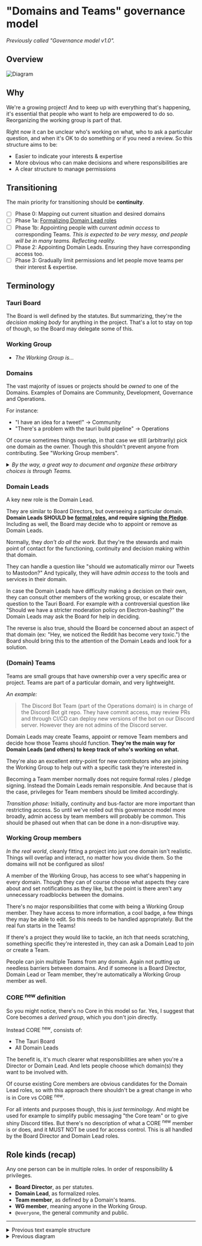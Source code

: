 # "Domains and Teams" governance model

_Previously called "Governance model v1.0"._

## Overview

<!-- ![Diagram](https://i.imgur.com/n1XWYxh.png) -->
<!-- ![Diagram](https://i.imgur.com/ZqWcRxn.png) -->
![Diagram](images/governance-diagram-detailed.svg)

<!-- https://www.figma.com/file/DVLmSm2wl93ZXYAMGDGZF8/Tauri-Governance?node-id=0-1&t=FvE2UiMG7uVDtL3a-0 -->

## Why

We're a growing project! And to keep up with everything that's happening, it's essential that people who want to help are empowered to do so. Reorganizing the working group is part of that.

Right now it can be unclear who's working on what, who to ask a particular question, and when it's OK to do something or if you need a review. So this structure aims to be:

- Easier to indicate your interests & expertise
- More obvious who can make decisions and where responsibilities are
- A clear structure to manage permissions

## Transitioning

The main priority for transitioning should be **continuity**.

- [ ] Phase 0: Mapping out current situation and desired domains
- [ ] Phase 1a: [Formalizing Domain Lead roles](/dyhez9LuQNyPpvcvmES8SA)
- [ ] Phase 1b: Appointing people with *current admin access* to corresponding Teams.
      *This is expected to be very messy, and people will be in many teams. Reflecting reality.*
- [ ] Phase 2: Appointing Domain Leads. Ensuring they have corresponding access too.
- [ ] Phase 3: Gradually limit permissions and let people move teams per their interest & expertise.

## Terminology

### Tauri Board

The Board is well defined by the statutes. But summarizing, they're the *decision making body* for anything in the project. That's a lot to stay on top of though, so the Board may delegate some of this.

### Working Group

- *The Working Group is...*

### Domains

The vast majority of issues or projects should be *owned* to one of the Domains. Examples of Domains are Community, Development, Governance and Operations.

For instance:
- "I have an idea for a tweet!" -> Community
- "There's a problem with the tauri build pipeline" -> Operations

Of course sometimes things overlap, in that case we still (arbitrarily) pick one domain as the owner. Though this shouldn't prevent anyone from contributing. See "Working Group members".

<details><summary><em>By the way, a great way to document and organize these arbitrary choices is through Teams.</em></summary>

(Uses concepts explained later. Come back later if it doesn't make sense.)

As an example, our Discord server as a whole could fit in several domains. Operations, Community, possibly even Governance.

Imagine a Team description like:
> Name: Discord team
> Domain: Operations
> 
> Handles everything related to our Discord server. Including the bots, moderation and how it's organized. Keep in mind Community is also affected, so please consult the Community Domain Leads as well on any big changes.

While it's totally arbitrary, it's unambiguous. The Discord Team manages it, they fall under the Operations domain, and the Operations Domain Leads are responsible. The Community domain is related, but not the domain that *owns* this aspect.

In practice, I would consider several more specific teams for Discord, but this illustrates how you could *assign* a complex topic to one domain through teams.

</details>

### Domain Leads

A key new role is the Domain Lead.

They are similar to Board Directors, but overseeing a particular domain.
**Domain Leads SHOULD be [formal roles](https://dracc.commonsconservancy.org/0035/#governance), and require signing [the Pledge](https://dracc.commonsconservancy.org/0016/)**.
Including as well, the Board may decide who to appoint or remove as Domain Leads.

Normally, they *don't do all the work*. But they're the stewards and main point of contact for the functioning, continuity and decision making within that domain.

They can handle a question like "should we automatically mirror our Tweets to Mastodon?"
And typically, they will have *admin access* to the tools and services in their domain.

In case the Domain Leads have difficulty making a decision on their own, they can consult other members of the working group, or escalate their question to the Tauri Board. For example with a controversial question like "Should we have a stricter moderation policy on Electron-bashing?" the Domain Leads may ask the Board for help in deciding.

The reverse is also true, should the Board be concerned about an aspect of that domain (ex: "Hey, we noticed the Reddit has become very toxic.") the Board should bring this to the attention of the Domain Leads and look for a solution.

### (Domain) Teams

Teams are small groups that have ownership over a very specific area or project. Teams are part of a particular domain, and very lightweight.

*An example:*
> The Discord Bot Team (part of the Operations domain) is in charge of the Discord Bot git repo. They have commit access, may review PRs and through CI/CD can deploy new versions of the bot on our Discord server. However they are not admins of the Discord server.

Domain Leads may create Teams, appoint or remove Team members and decide how those Teams should function. **They're the main way for Domain Leads (and others) to keep track of who's working on what.**

They're also an excellent entry-point for new contributors who are joining the Working Group to help out with a specific task they're interested in.

Becoming a Team member normally does not require formal roles / pledge signing. Instead the Domain Leads remain responsible. And because that is the case, privileges for Team members should be limited accordingly.

*Transition phase:*
Initially, continuity and bus-factor are more important than restricting access. So until we've rolled out this governance model more broadly, admin access by team members will probably be common. This should be phased out when that can be done in a non-disruptive way.


### Working Group members

*In the real world*, cleanly fitting a project into just one domain isn't realistic. Things will overlap and interact, no matter how you divide them. So the domains will not be configured as silos!

A member of the Working Group, has access to see what's happening in every domain. Though they can of course choose what aspects they care about and set notifications as they like, but the point is there aren't any unnecessary roadblocks between the domains.

There's no major responsibilities that come with being a Working Group member. They have access to more information, a cool badge, a few things they may be able to edit. So this needs to be handled appropriately. But the real fun starts in the Teams!

If there's a project they would like to tackle, an itch that needs scratching, something specific they're interested in, they can ask a Domain Lead to join or create a Team.

People can join multiple Teams from any domain. Again not putting up needless barriers between domains. And if someone is a Board Director, Domain Lead or Team member, they're automatically a Working Group member as well.

### CORE <sup>new</sup> definition

So you might notice, there's no Core in this model so far.
Yes, I suggest that Core becomes a *derived group*, which you don't join directly.

Instead CORE <sup>new</sup>, consists of:
- The Tauri Board
- All Domain Leads

The benefit is, it's much clearer what responsibilities are when you're a Director or Domain Lead. And lets people choose which domain(s) they want to be involved with.

Of course existing Core members are obvious candidates for the Domain Lead roles, so with this approach there shouldn't be a great change in who is in Core vs CORE <sup>new</sup>.

For all intents and purposes though, this is *just terminology*. And might be used for example to simplify public messaging "the Core team" or to give shiny Discord titles. But there's no description of what a CORE <sup>new</sup> member is or does, and it MUST NOT be used for access control. This is all handled by the Board Director and Domain Lead roles.

## Role kinds (recap)

Any one person can be in multiple roles.
In order of responsibility & privileges.

- **Board Director**, as per statutes.
- **Domain Lead**, as formalized roles.
- **Team member**, as defined by a Domain's teams.
- **WG member**, meaning anyone in the Working Group.
- `@everyone`, the general community and public.

---


<details><summary>Previous text example structure</summary>

_Note: teams are examples._

- **Tauri Board**
    - 3-7 **Directors**
- **Domain: Governance**
    - 2-3 **Leads** (ideally, fallback Directors)
    - RFC team
    - PM team
    - (...)
- **Domain: Operations**
    - 2-3 **Leads** (ideally, fallback Directors)
    - Email team
    - Padloc team
    - GitHub configuration team
    - CI/CD team
    - DNS team
    - (...)
- **Domain: Development**
    - 2-3 **Leads** (ideally, fallback Directors)
    - tauri-apps/tauri maintainer team
    - tauri-apps/tao maintainer team
    - tauri-apps/wry maintainer team
    - mobile maintainer team
    - (...)
- **Domain: Community**
    - 2-3 **Leads** (ideally, fallback Directors)
    - Mastodon team
    - Twitter team
    - YouTube content team
    - YouTube moderation team
    - Discord moderation team
    - Website team
    - Design team
    - (...)

Handy other reference: https://docs.google.com/spreadsheets/d/1D7ZfTKX6IzwROcp8XXUjHWI98HgA60bM7SQfPsZlbwc/edit#gid=0

</details>

<details><summary>Previous diagram</summary>

![](https://i.imgur.com/4yrKC4J.png)

</details>
